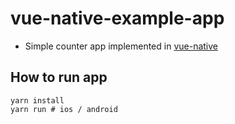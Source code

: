 # vue-native-example-app

* Simple counter app implemented in [vue-native](vue-native.io)

## How to run app

```
yarn install
yarn run # ios / android
```